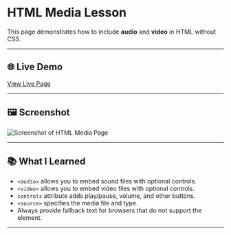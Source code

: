 # HTML Media Lesson

This page demonstrates how to include **audio** and **video** in HTML without CSS.

---

## 🌐 Live Demo
[View Live Page](https://saintsamuelle.github.io/FRONTEND-LEARNING-PROGRESS/HTML/Layout-Semantics/Multimedia/media.html)

---

## 🖼 Screenshot
![Screenshot of HTML Media Page](screenshot.png)

---

## 📚 What I Learned
- `<audio>` allows you to embed sound files with optional controls.
- `<video>` allows you to embed video files with optional controls.
- `controls` attribute adds play/pause, volume, and other buttons.
- `<source>` specifies the media file and type.
- Always provide fallback text for browsers that do not support the element.

---
